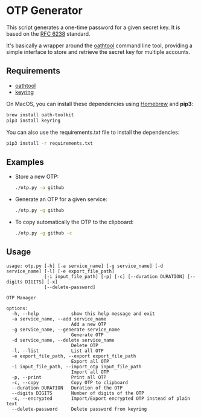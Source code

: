 # OTP Generator

This script generates a one-time password for a given secret key. It is based on the [RFC 6238](https://tools.ietf.org/html/rfc6238) standard.

It's basically a wrapper around the [oathtool](https://www.nongnu.org/oath-toolkit/) command line tool, providing a simple interface to store and retrieve the secret key for multiple accounts.

## Requirements

- [oathtool](https://www.nongnu.org/oath-toolkit/)
- [keyring](https://pypi.org/project/keyring/)

On MacOS, you can install these dependencies using [Homebrew](https://brew.sh/) and **pip3**:

```bash
brew install oath-toolkit
pip3 install keyring
```

You can also use the requirements.txt file to install the dependencies:

```bash
pip3 install -r requirements.txt
```

## Examples
* Store a new OTP:
    ```bash
    ./otp.py -a github
    ```
* Generate an OTP for a given service:
    ```bash
    ./otp.py -g github
    ```

* To copy automatically the OTP to the clipboard:
    ```bash
    ./otp.py -g github -c
    ```

## Usage
```
usage: otp.py [-h] [-a service_name] [-g service_name] [-d service_name] [-l] [-e export_file_path]
              [-i input_file_path] [-p] [-c] [--duration DURATION] [--digits DIGITS] [-x]
              [--delete-password]

OTP Manager

options:
  -h, --help            show this help message and exit
  -a service_name, --add service_name
                        Add a new OTP
  -g service_name, --generate service_name
                        Generate OTP
  -d service_name, --delete service_name
                        Delete OTP
  -l, --list            List all OTP
  -e export_file_path, --export export_file_path
                        Export all OTP
  -i input_file_path, --import_otp input_file_path
                        Import all OTP
  -p, --print           Print all OTP
  -c, --copy            Copy OTP to clipboard
  --duration DURATION   Duration of the OTP
  --digits DIGITS       Number of digits of the OTP
  -x, --encrypted       Import/Export encrypted OTP instead of plain text
  --delete-password     Delete password from keyring
```


